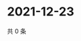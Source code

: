 # 2021-12-23

共 0 条

<!-- BEGIN WEIBO -->
<!-- 最后更新时间 Thu Dec 23 2021 21:22:38 GMT+0800 (China Standard Time) -->

<!-- END WEIBO -->
